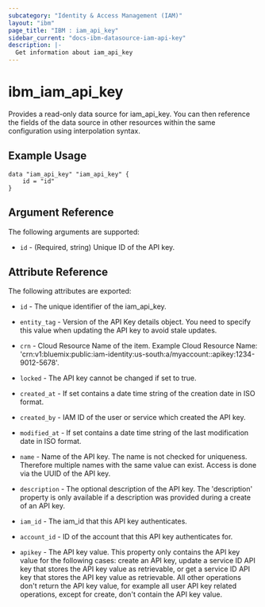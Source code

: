 ```yaml
---
subcategory: "Identity & Access Management (IAM)"
layout: "ibm"
page_title: "IBM : iam_api_key"
sidebar_current: "docs-ibm-datasource-iam-api-key"
description: |-
  Get information about iam_api_key
---
```


# ibm\_iam_api_key

Provides a read-only data source for iam_api_key. You can then reference the fields of the data source in other resources within the same configuration using interpolation syntax.

## Example Usage

```hcl
data "iam_api_key" "iam_api_key" {
	id = "id"
}
```

## Argument Reference

The following arguments are supported:

* `id` - (Required, string) Unique ID of the API key.

## Attribute Reference

The following attributes are exported:

* `id` - The unique identifier of the iam_api_key.

* `entity_tag` - Version of the API Key details object. You need to specify this value when updating the API key to avoid stale updates.

* `crn` - Cloud Resource Name of the item. Example Cloud Resource Name: 'crn:v1:bluemix:public:iam-identity:us-south:a/myaccount::apikey:1234-9012-5678'.

* `locked` - The API key cannot be changed if set to true.

* `created_at` - If set contains a date time string of the creation date in ISO format.

* `created_by` - IAM ID of the user or service which created the API key.

* `modified_at` - If set contains a date time string of the last modification date in ISO format.

* `name` - Name of the API key. The name is not checked for uniqueness. Therefore multiple names with the same value can exist. Access is done via the UUID of the API key.

* `description` - The optional description of the API key. The 'description' property is only available if a description was provided during a create of an API key.

* `iam_id` - The iam_id that this API key authenticates.

* `account_id` - ID of the account that this API key authenticates for.

* `apikey` - The API key value. This property only contains the API key value for the following cases: create an API key, update a service ID API key that stores the API key value as retrievable, or get a service ID API key that stores the API key value as retrievable. All other operations don't return the API key value, for example all user API key related operations, except for create, don't contain the API key value.